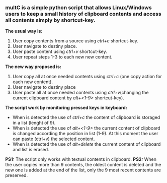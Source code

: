### **multC** is a simple python script that allows Linux/Windows users to keep a small history of clipboard contents and access all contents simply by shortcut-key.

**The usual way is:**
  1. User copy contents from a source using *ctrl+c* shortcut-key.
  2. User navigate to destiny place.
  3. User paste content using *ctrl+v* shortcut-key.
  4. User repeat steps 1-3 to each new new content.

**The new way proposed is:**
  1. User copy all at once needed contents using *ctrl+c* (one copy action for each new content).
  2. User navigate to destiny place 
  3. User paste all at once needed contents using *ctrl+v*(changing the current clipboard content by *alt+<1-9>* shortcut-key).

**The script work by monitoring pressed keys in keyboard:**
  * When is detected the use of *ctrl+c* the content of clipboard is storaged in a list (lenght of 9). 
  * When is detected the use of *alt+<1-9>* the current content of clipboard is changed according the position in list (1-9). At this moment the user can paste (ctrl+v) the selected content.
  * When is detected the use of *alt+delete* the current content of clipboard and list is erased.

**PS1:** The script only works with textual contents in clipboard.
**PS2:** When the user copies more than 9 contents, the oldest content is deleted and the new one is added at the end of the list, only the 9 most recent contents are preserved.
